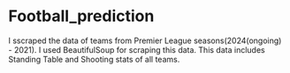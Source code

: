 # Football_prediction
I sscraped the data of teams from Premier League seasons(2024(ongoing) - 2021).
I used BeautifulSoup for scraping this data.
This data includes Standing Table and Shooting stats of all teams.
